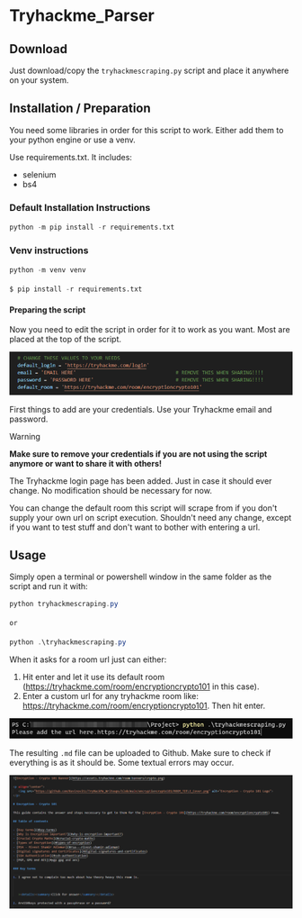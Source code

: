 # Tryhackme_Parser

## Download

Just download/copy the `tryhackmescraping.py` script and place it anywhere on your system.

## Installation / Preparation

You need some libraries in order for this script to work. Either add them to your python engine or use a venv.

Use requirements.txt. It includes:

- selenium
- bs4

### Default Installation Instructions

```python
python -m pip install -r requirements.txt
```

### Venv instructions

```python
python -m venv venv

$ pip install -r requirements.txt
```

#### Preparing the script

Now you need to edit the script in order for it to work as you want. Most are placed at the top of the script.

![Thm Parse Script Modify](https://github.com/Kevinovitz/Tryhackme_Parser/blob/main/thm_parser_script_modify.png)

First things to add are your credentials. Use your Tryhackme email and password.

> [!warning]
> **Make sure to remove your credentials if you are not using the script anymore or want to share it with others!**

The Tryhackme login page has been added. Just in case it should ever change. No modification should be necessary for now.

You can change the default room this script will scrape from if you don't supply your own url on script execution. Shouldn't need any change, except if you want to test stuff and don't want to bother with entering a url.

## Usage

Simply open a terminal or powershell window in the same folder as the script and run it with:

```powershell
python tryhackmescraping.py

or

python .\tryhackmescraping.py
```

When it asks for a room url just can either:

1. Hit enter and let it use its default room (https://tryhackme.com/room/encryptioncrypto101 in this case).
2. Enter a custom url for any tryhackme room like: https://tryhackme.com/room/encryptioncrypto101. Then hit enter.

![Thm Parser Script Start](https://github.com/Kevinovitz/Tryhackme_Parser/blob/main/thm_parser_script_start.png)

The resulting `.md` file can be uploaded to Github. Make sure to check if everything is as it should be. Some textual errors may occur.

![Thm Parser Result](https://github.com/Kevinovitz/Tryhackme_Parser/blob/main/thm_parser_result.png)
